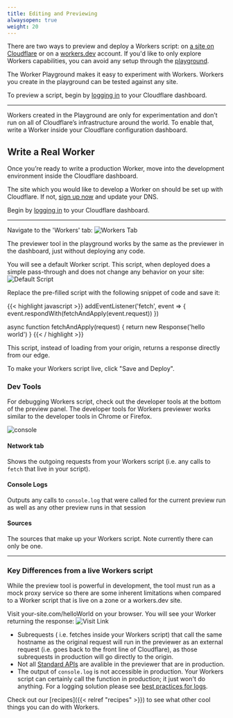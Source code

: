 ```yaml
---
title: Editing and Previewing
alwaysopen: true
weight: 20
---
```


There are two ways to preview and deploy a Workers script: on [a site on Cloudflare](https://support.cloudflare.com/hc/en-us/articles/201720164) or on a [workers.dev](https://workers.dev/) account. If you'd like to only explore Workers capabilities, you can avoid any setup through the [playground](#playground).

The Worker Playground makes it easy to experiment with Workers. Workers you create in the playground can be tested against any site.

To preview a script, begin by [logging in](https://www.cloudflare.com/a/login) to your Cloudflare dashboard.

---

Workers created in the Playground are only for experimentation and don’t run on all of Cloudflare’s infrastructure around the world. To enable that,
write a Worker inside your Cloudflare configuration dashboard.

## Write a Real Worker

Once you’re ready to write a production Worker, move into the development environment inside the Cloudflare dashboard.

The site which you would like to develop a Worker on should be set up with Cloudflare. If not, [sign up now](https://www.cloudflare.com/) and update your DNS.

Begin by <a href="https://www.cloudflare.com/a/login">logging in</a> to your Cloudflare dashboard.

---

Navigate to the 'Workers' tab:
![Workers Tab](/static/navbar.png)

The previewer tool in the playground works by the same as the previewer in the dashboard, just without deploying any code.

You will see a default Worker script. This script, when deployed does a simple pass-through and does not change any behavior on your site:
![Default Script](/static/default-script.png)

Replace the pre-filled script with the following snippet of code and save it:

{{< highlight javascript >}}
addEventListener('fetch', event => {
  event.respondWith(fetchAndApply(event.request))
})

async function fetchAndApply(request) {
  return new Response('hello world')
}
{{< / highlight >}}

This script, instead of loading from your origin, returns a response directly from our edge.

To make your Workers script live, click "Save and Deploy". 

### Dev Tools

For debugging Workers script, check out the developer tools at the bottom of the preview panel. The developer tools for Workers previewer works similar to the developer tools in Chrome or Firefox. 

![console](/reference/tooling/media/console.png)

#### Network tab

Shows the outgoing requests from your Workers script (i.e. any calls to `fetch` that live in your script).

#### Console Logs

Outputs any calls to `console.log` that were called for the current preview run as well as any other preview runs in that session

#### Sources

The sources that make up your Workers script. Note currently there can only be one.

---

### Key Differences from a live Workers script

While the preview tool is powerful in development, the tool must run as a mock proxy service so there are some inherent limitations when compared to a Worker script that is live on a zone or a workers.dev site.

Visit your-site.com/helloWorld on your browser. You will see your Worker returning the response:
![Visit Link](/static/hello-world.png)

* Subrequests ( i.e. fetches inside your Workers script) that call the same hostname as the original request will run in the previewer as an external request (i.e. goes back to the front line of Cloudflare), as those subrequests in production will go directly to the origin.
* Not all [Standard APIs](/reference/runtime/standard_apis) are avalible in the previewer that are in production.
* The output of `console.log` is not accessible in production. Your Workers script can certainly call the function in production; it just won't do anything. For a logging solution please see [best practices for logs](https://blog.cloudflare.com/logs-from-the-edge/).

Check out our [recipes]({{< relref "recipes" >}}) to see what other cool things you can do with Workers.